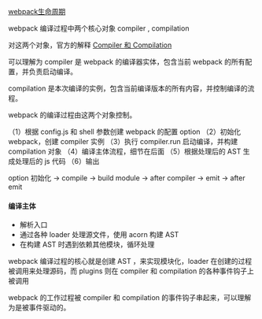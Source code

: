 <a href="https://longgererer.github.io/2020/04/10/Webpack%E7%94%9F%E5%91%BD%E5%91%A8%E6%9C%9F/#webpack-config-js-%E5%92%8C-shell-%E8%A7%A3%E6%9E%90">webpack生命周期</a>

webpack 编译过程中两个核心对象 compiler , compilation

对这两个对象，官方的解释 <a href="https://www.webpackjs.com/contribute/writing-a-plugin/">Compiler 和 Compilation</a>

可以理解为 compiler 是 webpack 的编译器实体，包含当前 webpack 的所有配置，并负责启动编译。

compilation 是本次编译的实例，包含当前编译版本的所有内容，并控制编译的流程。

webpack 的编译过程由这两个对象控制。

（1）根据 config.js 和 shell 参数创建 webpack 的配置 option
（2）初始化 webpack，创建 compiler 实例
（3）执行 compiler.run 启动编译，并构建 compilation 对象
（4）编译主体流程，细节在后面
（5）根据处理后的 AST 生成处理后的 js 代码
（6）输出

option 初始化 -> compile -> build module -> after compiler -> emit -> after emit

#### 编译主体

 - 解析入口
 - 通过各种 loader 处理源文件，使用 acorn 构建 AST 
 - 在构建 AST 时遇到依赖其他模块，循环处理

webpack 编译过程的核心就是创建 AST ，来实现模块化，loader 在创建的过程被调用来处理源码，而 plugins 则在 compiler 和 compilation 的各种事件钩子上被调用

webpack 的工作过程被 compiler 和 compilation 的事件钩子串起来，可以理解为是被事件驱动的。
